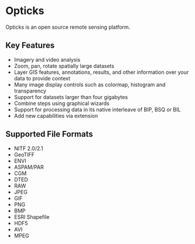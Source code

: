 # Opticks
Opticks is an open source remote sensing platform.

## Key Features
* Imagery and video analysis
* Zoom, pan, rotate spatially large datasets
* Layer GIS features, annotations, results, and other information over your data to provide context
* Many image display controls such as colormap, histogram and transparency
* Support for datasets larger than four gigabytes
* Combine steps using graphical wizards
* Support for processing data in its native interleave of BIP, BSQ or BIL
* Add new capabilities via extension

## Supported File Formats
* NITF 2.0/2.1
* GeoTIFF
* ENVI
* ASPAM/PAR
* CGM
* DTED
* RAW
* JPEG
* GIF
* PNG
* BMP
* ESRI Shapefile
* HDF5
* AVI
* MPEG
